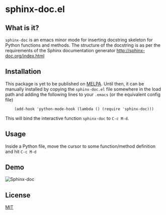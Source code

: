 sphinx-doc.el
=============

What is it?
-----------

``sphinx-doc`` is an emacs minor mode for inserting docstring skeleton
for Python functions and methods. The structure of the docstring is as
per the requirements of the Sphinx documentation generator
<http://sphinx-doc.org/index.html>


Installation
------------

This package is yet to be published on
[MELPA](http://melpa.milkbox.net/#/). Until then, it can be manually
installed by copying the `sphinx-doc.el` file somewhere in the load
path and adding the following lines to your `.emacs` (or the
equivalent config file)

```elisp
    (add-hook 'python-mode-hook (lambda () (require 'sphinx-doc)))
```

This will bind the interactive function `sphinx-doc` to `C-c
M-d`.


Usage
-----

Inside a Python file, move the cursor to some function/method
definition and hit `C-c M-d`


Demo
----

![Sphinx-doc](../master/demo.gif?raw=true)


License
-------

[MIT](http://opensource.org/licenses/MIT)
